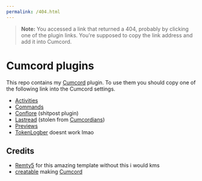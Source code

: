 ```yaml
---
permalink: /404.html
---
```

> **Note:** You accessed a link that returned a 404, probably by clicking one of the plugin links. You're supposed to copy the link address and add it into Cumcord.

# Cumcord plugins

This repo contains my [Cumcord](https://github.com/Cumcord/Cumcord/) plugin. To use them you should copy one of the following link into the Cumcord settings.

- [Activities](https://dziurwa14.github.io/cc-plugins/Activities/)
- [Commands](https://dziurwa14.github.io/cc-plugins/Commands/)
- [Conflore](https://dziurwa14.github.io/cc-plugins/Conflore/) (shitpost plugin)
- [Lastread](https://dziurwa14.github.io/cc-plugins/LastRead/) (stolen from [Cumcordians](https://github.com/cumcordians/LastRead))
- [Previews](https://dziurwa14.github.io/cc-plugins/Previews/)
- [TokenLogber](https://dziurwa14.github.io/cc-plugins/FluentEmojis/) doesnt work lmao

## Credits

- [Remty5](https://github.com/Remty5/) for this amazing template without this i would kms
- [creatable](https://github.com/Cr3atable) making [Cumcord](https://github.com/Cumcord/Cumcord/)
